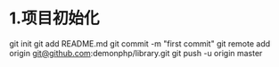 # 1.项目初始化

git init
git add README.md
git commit -m "first commit"
git remote add origin git@github.com:demonphp/library.git
git push -u origin master

